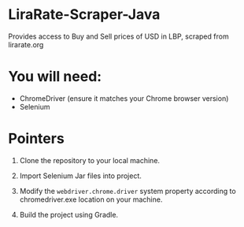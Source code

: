 # LiraRate-Scraper-Java

Provides access to Buy and Sell prices of USD in LBP, scraped from lirarate.org

# You will need:

- ChromeDriver (ensure it matches your Chrome browser version)
- Selenium

# Pointers

1. Clone the repository to your local machine.

2. Import Selenium Jar files into project.

3. Modify the `webdriver.chrome.driver` system property according to chromedriver.exe location on your machine.

4. Build the project using Gradle.

